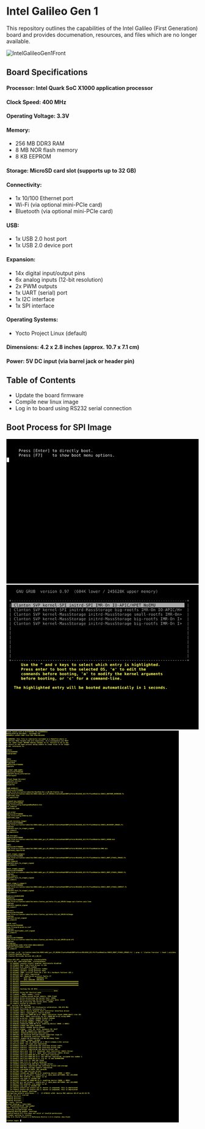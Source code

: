 # Intel Galileo Gen 1

This repository outlines the capabilities of the Intel Galileo (First Generation) board and provides documenation, resources, and files which are no longer available.

![IntelGalileoGen1Front](/images/Intel_Galileo_Gen1_Front.jpg?raw=true "Intel Galileo Gen1 Front")

## Board Specifications

#### Processor: Intel Quark SoC X1000 application processor
#### Clock Speed: 400 MHz
#### Operating Voltage: 3.3V
#### Memory:
- 256 MB DDR3 RAM
- 8 MB NOR flash memory
- 8 KB EEPROM
#### Storage: MicroSD card slot (supports up to 32 GB)
#### Connectivity:
- 1x 10/100 Ethernet port
- Wi-Fi (via optional mini-PCIe card)
- Bluetooth (via optional mini-PCIe card)
#### USB:
- 1x USB 2.0 host port
- 1x USB 2.0 device port
#### Expansion:
- 14x digital input/output pins
- 6x analog inputs (12-bit resolution)
- 2x PWM outputs
- 1x UART (serial) port
- 1x I2C interface
- 1x SPI interface
#### Operating Systems:
- Yocto Project Linux (default)
#### Dimensions: 4.2 x 2.8 inches (approx. 10.7 x 7.1 cm)
#### Power: 5V DC input (via barrel jack or header pin)

## Table of Contents

- Update the board firmware
- Compile new linux image
- Log in to board using RS232 serial connection

## Boot Process for SPI Image

![PrebootScreen](/images/Intel_Galileo_Gen1_Preboot_Screen.jpg?raw=true "Preboot Screen")
![SPIBootScreen](/images/Intel_Galileo_Gen1_SPI_Boot_Screen.jpg?raw=true "SPI Boot Screen")
![SPIBootProcess](/images/Intel_Galileo_Gen1_SPI_Boot_Process.jpg?raw=true "SPI Boot Process")

